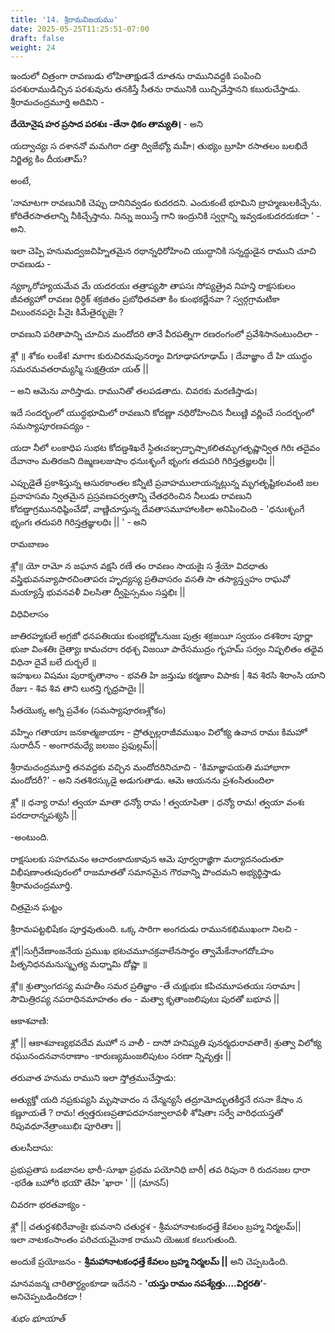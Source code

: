 ```yaml
---
title: '14. శ్రీరామవిజయము'
date: 2025-05-25T11:25:51-07:00
draft: false
weight: 24
---
```


ఇందులో చిత్రంగా రావణుడు లోహితాక్షుడనే దూతను రామునివద్దకి పంపించి పరశురాముడిచ్చిన పరశువును తనకిస్తే  సీతను రామునికి యిచ్చివేస్తానని కబురుచేస్తాడు.
శ్రీరామచంద్రమూర్తి అదివిని - 

**దేయోనైష హర ప్రసాద పరశుః -తేనా ధికం తామ్యతి।** - అని

<div class="tel_shloka">
 యద్వాచ్యః స దశాననో మమగిరా దత్తా ద్విజేభ్యో మహీ।
 తుభ్యం బ్రూహి రసాతలం బలభిదే నిర్జిత్య కిం దీయతామ్? 
 </div>

అంటే,

<div class="tel_parayana">
 ‘నామాటగా రావణునికి చెప్పు దానినివ్వడం కుదరదని. ఎందుకంటే భూమిని బ్రాహ్మణులకిచ్చేను. కోరితేరసాతలాన్ని నీకిచ్చేస్తాను. నిన్ను జయిస్తే గాని ఇంద్రునికి స్వర్గాన్ని ఇవ్వడంకుదరదుకదా ' - అని.
</div>

ఇలా చెప్పి హనుమద్వజచిహ్నితమైన రథాన్నధిరోహించి యుద్ధానికి సన్నద్ధుడైన రాముని చూచి రావణుడు -

<div class="tel_shloka">
న్యక్కారోహ్యయమేవ మే యదరయః తత్రాప్యసౌ తాపసః
సోప్యత్రైవ నిహన్తి రాక్షసకులం జీవత్యహో రావణః
ధిర్ధిక్ శక్రజితం ప్రబోధితవతా కిం కుంభకర్ణేనవా ? 
స్వర్గగ్రామటికా విలుంఠనపరైః పీనైః కిమేతైర్భుజైః ?
</div>
 
రావణుని పరితాపాన్ని చూచిన మందోదరి తానే వీరపత్నిగా రణరంగంలో ప్రవేశిసానంటుందిలా -
 
 <div class="tel_shloka">
శ్లో ॥ శోకం లంకేశ! మాగాః కురుచిరమపునర్మాం విగూఢాపగూఢామ్ ।
 దేవాజ్ఞాం దే హి యుద్ధం సమరమవతరామ్యస్మి సుక్షత్రియా యత్ ||
 </div>

– అని ఆమెను వారిస్తాడు. రామునితో తలపడతాదు. చివరకు మరణిస్తాడు।


 ఇదే సందర్భంలో యుద్ధభూమిలో రావణుని కోదణ్ణా నధిరోహించిన నీలుణ్ణి వర్ణించే సందర్భంలో సమస్యాపూరణపద్యం -

<div class="tel_shloka">
యదా నీలో లంకాధిప సుభట కోదణ్డశిఖరే 
స్థితఃచఞ్చద్భాష్పాకలితమృగతృష్ణాన్విత గిరిః 
తదైవం దేవానాం మతిరజని దిఙ్మణలజుషాం
ధనుఃశృంగే భృంగః తదుపరి గిరిస్తత్రజ్ఞలధిః || 
</div>

ఎప్పుడైతే ప్రకాశిస్తున్న ఆసురకాంతల కన్నీటి ప్రవాహములాయన్నట్లున్న మృగతృష్టికలవంటి జల ప్రవాహసమ న్వితమైన ప్రస్రవణపర్వతాన్ని చేతధరించిన నీలుడు రావణుని
కోదణ్డాగ్రమునధిష్ఠించేడో, వాణ్ణిచూస్తున్న దేవతాసమూహాలకిలా అనిపించింది - 'ధనుఃశృంగే భృంగః తదుపరి గిరిస్తత్రజ్ఞులధిః || ' - అని

రామబాణం 

<div class="tel_shloka">
శ్లో॥ యో రామో న జఘాన వక్షసి రణే తం రావణం సాయకైః 
స శ్రేయో విదధాతు వస్త్రిభువనవ్యాపారచింతాపరః
హృద్యస్య ప్రతివాసరం వసతి సా తస్యాస్త్వహం రాఘవో 
మయ్యాస్తే భువనవళీ విలసితా ద్వీపైస్సమం సప్తభిః ||
</div>


విధివిలాసం

<div class="tel_shloka">
జాతిరహ్మకులే అగ్రజో ధనపతిఃయః కుంభకర్ణోఽనుజః  
పుత్రః శక్రజయీ స్వయం దశశిరాః పూర్ణా భుజా వింశతిః 
దైత్యాః కామచరాః రథశ్చ విజయీ పారేసముద్రం గృహమ్ 
సర్వం నిష్ఫలితం తథైవ విధినా దైవే బలే దుర్బలే ॥
</div>

<div class="tel_shloka">
ఇహఖలు విషమః పురాకృతానాం - భవతి హి జన్తుషు కర్మణాం విపాకః | 
శివ శిరసి శిరాంసి యాని రేజుః - శివ శివ తాని లుఠన్తి గృధ్రపాదైః ||
</div>

సీతయొక్క అగ్ని ప్రవేశం (సమస్యాపూరణశ్లోకం)

<div class="tel_shloka">
వహ్నిం గతాయాః జనకాత్మజాయాః - ప్రోత్ఫుల్లరాజీవముఖం విలోక్య 
ఉవాచ రామః కిమహో సురాదీన్ - అంగారమధ్యే జలజం ప్రఫుల్లమ్|| 
</div>

శ్రీరామచంద్రమూర్తి తనవద్దకు వచ్చిన మందోదరినిచూచి - 'కిమాజ్ఞాపయతి మహాభాగా మందోదరీ?' - అని నతశిరస్కుడై అడుగుతాడు. ఆమె ఆయనను ప్రశంసితుందిలా

<div class="tel_shloka">
శ్లో ॥ ధన్యా రామ! త్వయా మాతా ధన్యో రామ ! త్వయాపితా ।
ధన్యో రామ! త్వయా వంశః పరదారాన్నపశ్యసి || 
</div>

-అంటుంది.

రాక్షసులకు సహగమనం ఆచారంకాదుకావున ఆమె పూర్వరాజ్ఞిగా మర్యాదనందుతూ విభీషణాంతఃపురంలో రాజమాతతో సమానమైన గౌరవాన్ని పొందమని అభ్యర్థిస్తాడు శ్రీరామచంద్రమూర్తి.

చిత్రమైన ఘట్టం

శ్రీరామపట్టభిషేకం పూర్తవుతుంది. ఒక్క సారిగా అంగదుడు రామునకభిముఖంగా నిలచి -

<div class="tel_shloka">

శ్లో||సుగ్రీవేణాంజనేయ ప్రముఖ భటచమూచక్రవాలేనసార్థం 
త్వామేకేనాంగదోఽహం పితృనిధనమనుస్మృత్య మధ్నామి దోష్ణా ॥
</div>

<div class="tel_shloka">
శ్లో॥ శ్రుత్వాంగదస్య మహతీం సమర ప్రతిజ్ఞాం -తే చుక్షుభుః కపిచమూపతయః సరామాః |
     సౌమిత్రిరప్య నపరాధినమాహతం తం - మత్వా కృతాంజలిపుటః పురతో బభూవ ||
</div>

ఆకాశవాణి:

<div class="tel_shloka">
శ్లో || ఆకాశవాణ్యభవదేవ మహో స వాలీ - దాసో హనిష్యతి పునర్మధురావతారే। 
శ్రుత్వా విలోక్య రఘునందనవానరాణాం -కారుణ్యమంజలిపుటం సరణా న్నివృత్తః ||
</div>

తరువాత హనుమ రాముని ఇలా స్తోత్రముచేస్తాడు:

<div class="tel_shloka">
అత్యుక్తో యది నప్రకుప్యసి మృషావాదం న చేన్మన్యసే 
తద్రూమోద్భుతకీర్తనే రసనా కేషాం న కణ్ణూయతే ? 
రామ! త్వత్తరుణప్రతాపదహనజ్వాలావళీ శోషితాః 
సర్వే వారిధయస్తతో రిపువధూనేత్రాంబుభిః పూరితాః ||
</div>

తులసీదాసు:

<div class="tel_shloka">
ప్రభుప్రతాప బడబానల భారీ-సూఖా ప్రథమ పయోనిధి బారీ|
తవ రిపునా రి రుదనజల ధారా -భరేఉ బహోరి భయౌ తేహి 'ఖారా ' || (మానస్) 
</div>

చివరగా భరతవాక్యం -

<div class="tel_shloka">
శ్లో || చతుర్దశభిరేవాంకైః భువనాని చతుర్దశ - శ్రీమహానాటకంధత్తే కేవలం బ్రహ్మ నిర్మలమ్||
</div>
ఇలా నాటకంసాంతం పరిచయమైనాక రాముని యెఱుక కలుగుతుంది. 

అందుకే ప్రయోజనం - **శ్రీమహానాటకంధత్తే కేవలం బ్రహ్మ నిర్మలమ్ ||** అని చెప్పబడింది.

మానవజన్మ చారితార్ధ్యంకూడా ఇదేనని - **'యస్తు రామం నపశ్యేత్తు....విగ్దరతి’**-అనిచెప్పబడిందికదా !

*శుభం భూయాత్*
